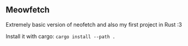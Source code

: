 Meowfetch
---
Extremely basic version of neofetch and also my first project in Rust :3 

Install it with cargo:
`cargo install --path .`
